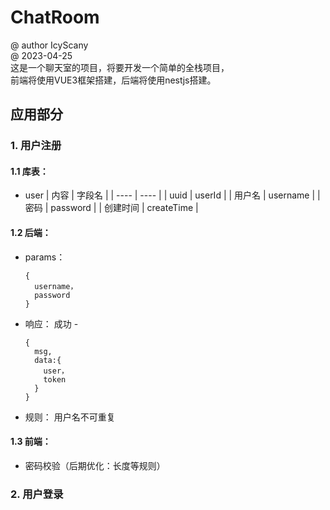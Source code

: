 # ChatRoom

@ author IcyScany \
@ 2023-04-25 \
  这是一个聊天室的项目，将要开发一个简单的全栈项目， \
  前端将使用VUE3框架搭建，后端将使用nestjs搭建。


## 应用部分
### 1. 用户注册
#### 1.1 库表：
- user
  | 内容 | 字段名 |
  | ---- | ---- |
  | uuid |  userId |
  | 用户名 | username |
  | 密码 |  password |
  | 创建时间 |  createTime |

#### 1.2 后端：
- params： 
  ```
  {
    username，
    password
  }
  ```

- 响应： 成功 - 
  ```
  {
    msg, 
    data:{
      user，
      token
    }
  }
   ```

- 规则： 用户名不可重复
  
#### 1.3 前端：
- 密码校验（后期优化：长度等规则）


### 2. 用户登录

